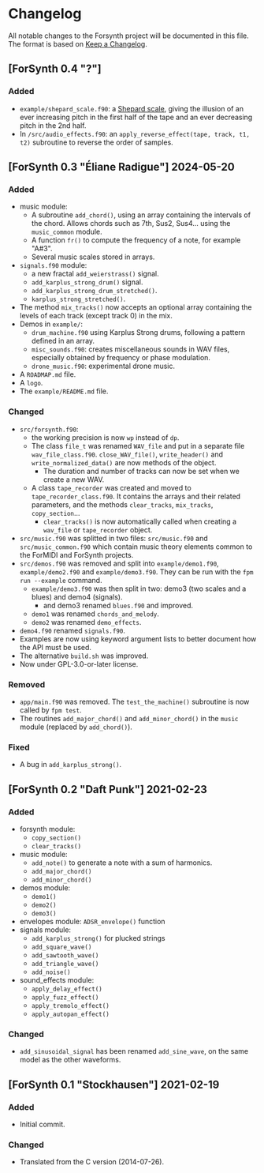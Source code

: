# Changelog
All notable changes to the Forsynth project will be documented in this file.
The format is based on [Keep a Changelog](https://keepachangelog.com/en/1.1.0/).

## [ForSynth 0.4 "?"]

### Added

- `example/shepard_scale.f90`: a [Shepard scale](https://en.wikipedia.org/wiki/Shepard_tone), giving the illusion of an ever increasing pitch in the first half of the tape and an ever decreasing pitch in the 2nd half.
- In `/src/audio_effects.f90`: an `apply_reverse_effect(tape, track, t1, t2)` subroutine to reverse the order of samples.


## [ForSynth 0.3 "Éliane Radigue"] 2024-05-20

### Added
- music module:
    - A subroutine `add_chord()`, using an array containing the intervals of the chord. Allows chords such as 7th, Sus2, Sus4... using the `music_common` module.
    - A function `fr()` to compute the frequency of a note, for example "A#3".
    - Several music scales stored in arrays.
- `signals.f90` module:
    - a new fractal `add_weierstrass()` signal.
    - `add_karplus_strong_drum()` signal.
    - `add_karplus_strong_drum_stretched()`.
    - `karplus_strong_stretched()`.
- The method `mix_tracks()` now accepts an optional array containing the levels of each track (except track 0) in the mix.
- Demos in `example/`:
    - `drum_machine.f90` using Karplus Strong drums, following a pattern defined in an array.
    - `misc_sounds.f90`: creates miscellaneous sounds in WAV files, especially obtained by frequency or phase modulation.
    - `drone_music.f90`: experimental drone music.
- A `ROADMAP.md` file.
- A `logo`.
- The `example/README.md` file.

### Changed
- `src/forsynth.f90`:
    - the working precision is now `wp` instead of `dp`.
    - The class `file_t` was renamed `WAV_file` and put in a separate file `wav_file_class.f90`. `close_WAV_file()`, `write_header()` and `write_normalized_data()` are now methods of the object.
        - The duration and number of tracks can now be set when we create a new WAV.
    - A class `tape_recorder` was created and moved to `tape_recorder_class.f90`. It contains the arrays and their related parameters, and the methods `clear_tracks`, `mix_tracks`, `copy_section`...
        - `clear_tracks()` is now automatically called when creating a `wav_file` or `tape_recorder` object.
- `src/music.f90` was splitted in two files: `src/music.f90` and `src/music_common.f90` which contain music theory elements common to the ForMIDI and ForSynth projects.
- `src/demos.f90` was removed and split into `example/demo1.f90`, `example/demo2.f90` and `example/demo3.f90`. They can be run with the `fpm run --example` command.
    - `example/demo3.f90` was then split in two: demo3 (two scales and a blues) and demo4 (signals).
        - and demo3 renamed `blues.f90` and improved.
    - `demo1` was renamed `chords_and_melody`.
    - `demo2` was renamed `demo_effects`.
- `demo4.f90` renamed `signals.f90`.
- Examples are now using keyword argument lists to better document how the API must be used.
- The alternative `build.sh` was improved.
- Now under GPL-3.0-or-later license.

### Removed
- `app/main.f90` was removed. The `test_the_machine()` subroutine is now called by `fpm test`.
- The routines `add_major_chord()` and `add_minor_chord()` in the `music` module (replaced by `add_chord()`).

### Fixed
- A bug in `add_karplus_strong()`.


## [ForSynth 0.2 "Daft Punk"] 2021-02-23

### Added
- forsynth module:
  - `copy_section()`
  - `clear_tracks()`
- music module:
  - `add_note()` to generate a note with a sum of harmonics.
  - `add_major_chord()`
  - `add_minor_chord()`
- demos module:
  - `demo1()`
  - `demo2()`
  - `demo3()`
- envelopes module: `ADSR_envelope()` function
- signals module:
  - `add_karplus_strong()` for plucked strings
  - `add_square_wave()`
  - `add_sawtooth_wave()`
  - `add_triangle_wave()`
  - `add_noise()`
- sound_effects module:
  - `apply_delay_effect()`
  - `apply_fuzz_effect()`
  - `apply_tremolo_effect()`
  - `apply_autopan_effect()`

### Changed
- `add_sinusoidal_signal` has been renamed `add_sine_wave`, on the same model
as the other waveforms.


## [ForSynth 0.1 "Stockhausen"] 2021-02-19

### Added
- Initial commit.

### Changed
- Translated from the C version (2014-07-26).
